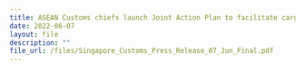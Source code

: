 ```yaml
---
title: ASEAN Customs chiefs launch Joint Action Plan to facilitate cargo clearance
date: 2022-06-07
layout: file
description: ""
file_url: /files/Singapore_Customs_Press_Release_07_Jun_Final.pdf
---
```



